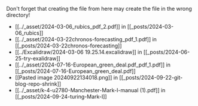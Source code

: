 Don't forget that creating the file from here may create the file in the wrong directory!
- [[../_asset/2024-03-06_rubics_pdf_2.pdf]] in [[_posts/2024-03-06_rubics]]
- [[../_asset/2024-03-22chronos-forecasting_pdf_1.pdf]] in [[_posts/2024-03-22chronos-forecasting]]
- [[../Excalidraw/2024-03-06 19.25.14.excalidraw]] in [[_posts/2024-06-25-try-exalidraw]]
- [[../_asset/2024-07-16-European_green_deal.pdf_pdf_1.pdf]] in [[_posts/2024-07-16-European_green_deal.pdf]]
- [[Pasted image 20240922134018.png]] in [[_posts/2024-09-22-git-blog-repo-shrink]]
- [[../_asset/k-4-u2780-Manchester-Mark-I-manual (1).pdf]] in [[_posts/2024-09-24-turing-Mark-I]]